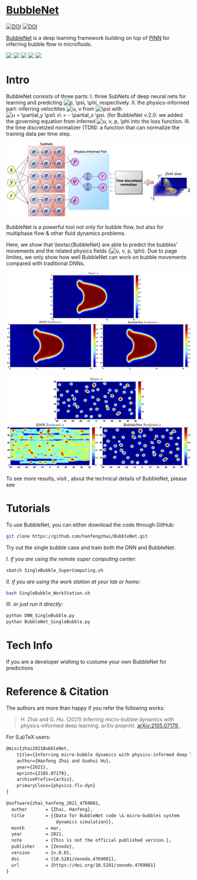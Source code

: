 # [BubbleNet](https://hanfengzhai.net/BubbleNet)

[![DOI](https://zenodo.org/badge/DOI/10.5281/zenodo.4769081.svg)](https://doi.org/10.5281/zenodo.4769081) [![DOI](http://img.shields.io/badge/physics.flu_dyn-arXiv%3A2105.07179-B31B1B.svg)](https://arxiv.org/abs/2105.07179)

[BubbleNet](https://hanfengzhai.net/BubbleNet) is a deep learning framework building on top of [PINN](https://maziarraissi.github.io/PINNs/) for inferring bubble flow in microfluids.

[<img src="https://www.pngkey.com/png/full/911-9113941_international-human-rights-instruments-white-transparent-website-logo.png" height="50"/>](https://hanfengzhai.net/BubbleNet)      [<img src="https://pngimg.com/uploads/github/github_PNG53.png" height="50"/>](https://github.com/hanfengzhai/BubbleNet)      [<img src="https://upload.wikimedia.org/wikipedia/commons/thumb/0/09/YouTube_full-color_icon_%282017%29.svg/800px-YouTube_full-color_icon_%282017%29.svg.png" height="50"/>](https://www.youtube.com/watch?v=fKkvRyeWANM)      [<img src="https://cdn6.aptoide.com/imgs/8/f/1/8f16818c289cd522f8bc83ebaceba4b5_icon.png" height="50"/>](https://www.bilibili.com/video/BV1Jv411L7aV)      [<img src="https://cdn.freebiesupply.com/logos/large/2x/wechat-logo-png-transparent.png" height="50"/>](https://mp.weixin.qq.com/s?__biz=MzkxNjIwNTk3Mg==&mid=2247483718&idx=1&sn=783218a0461baeb43b3e3839b05c8ee9&chksm=c15239bdf625b0ab48428cde6664e88c2ff58618bc19fd555b6b048ed43ba39cc840daa48e3a&token=1821514206&lang=zh_CN#rd)

# Intro

BubbleNet consists of three parts: I. three SubNets of deep neural nets for learning and predicting <img src="https://latex.codecogs.com/svg.image?p,&space;\psi,&space;\phi" title="p, \psi, \phi" />, respectively. II. the physics-informed part: inferring velocitites <img src="https://latex.codecogs.com/svg.image?u,&space;v" title="u, v" /> from <img src="https://latex.codecogs.com/svg.image?\psi&space;" title="\psi " /> with <img src="https://latex.codecogs.com/svg.image?u&space;=&space;\partial_y&space;\psi\&space;v\&space;=&space;-&space;\partial_x&space;\psi" title="u = \partial_y \psi\ v\ = - \partial_x \psi" />. (for BubbleNet v.2.0: we added the governing equation from inferred <img src="https://latex.codecogs.com/svg.image?u,&space;v,&space;p,&space;\phi" title="u, v, p, \phi" /> into the loss function. III. the time discretized normalizer (TDN): a function that can normalize the training data per time step. 

![](/Documents/figures/PhysNet_sub.png)

BubbleNet is a powerful tool not only for bubble flow, but also for multiphase flow & other fluid dynamics problems.

Here, we show that \textsc{BubbleNet} are able to predict the bubbles' movements and the related physics fields (<img src="https://latex.codecogs.com/svg.image?u,&space;v,&space;p,&space;\phi" title="u, v, p, \phi" />). Due to page limites, we only show how well BubbleNet can work on bubble movements compared with traditional DNNs.

![Deep learning predictions compared with original CFD results for single bubble case.](/Documents/figures/phil.png)

![Deep learning predictions compared with original CFD results for multiple bubbles case.](/Documents/figures/phi_sys.png)

To see more results, visit [](), about the technical details of BubbleNet, please see []()

# Tutorials

To use BubbleNet, you can either download the code through GitHub:

```bash
git clone https://github.com/hanfengzhai/BubbleNet.git
```
Try out the single bubble case and train both the DNN and BubbleNet:

*I. if you are using the remote super computing center:*
```bash
sbatch SingleBubble_SuperComputing.sh
```
*II. if you are using the work station at your lab or home:*
```bash
bash SingleBubble_WorkStation.sh
```
*III. or just run it directly:*
```bash
python DNN_SingleBubble.py
python BubbleNet_SingleBubble.py
```

# Tech Info

If you are a developer wishing to custume your own BubbleNet for predictions

# Reference & Citation

The authors are more than happy if you refer the following works:

> H. Zhai and G. Hu. (2021) Inferring micro-bubble dynamics with physics-informed deep learning. *arXiv preprint*. [arXiv:2105.07179
](https://arxiv.org/abs/2105.07179).

For (La)TeX users:

```tex
@misc{zhai2021BubbleNet,
    title={Inferring micro-bubble dynamics with physics-informed deep learning},
    author={Hanfeng Zhai and Guohui Hu},
    year={2021},
    eprint={2105.07179},
    archivePrefix={arXiv},
    primaryClass={physics.flu-dyn}
}
```
```tex
@software{zhai_hanfeng_2021_4769081,
  author       = {Zhai, Hanfeng},
  title        = {{Data for BubbleNet code \& micro-bubbles system 
                   dynamics simulation}},
  month        = mar,
  year         = 2021,
  note         = {This is not the official published version.},
  publisher    = {Zenodo},
  version      = {v.0.0},
  doi          = {10.5281/zenodo.4769081},
  url          = {https://doi.org/10.5281/zenodo.4769081}
}
```
